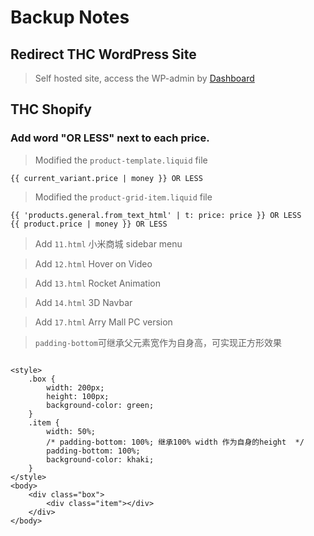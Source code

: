 # Backup Notes

## Redirect THC WordPress Site

> Self hosted site, access the WP-admin by [Dashboard](https://thehighculture.resultco.com/wp-admin/)

## THC Shopify

### Add word "OR LESS" next to each price.

> Modified the `product-template.liquid` file

```
{{ current_variant.price | money }} OR LESS
```

> Modified the `product-grid-item.liquid` file

```
{{ 'products.general.from_text_html' | t: price: price }} OR LESS
{{ product.price | money }} OR LESS
```

> Add `11.html` 小米商城 sidebar menu

> Add `12.html` Hover on Video

> Add `13.html` Rocket Animation

> Add `14.html` 3D Navbar

> Add `17.html` Arry Mall PC version

> `padding-bottom`可继承父元素宽作为自身高，可实现正方形效果

```

<style>
    .box {
        width: 200px;
        height: 100px;
        background-color: green;
    }
    .item {
        width: 50%;
        /* padding-bottom: 100%; 继承100% width 作为自身的height  */
        padding-bottom: 100%;
        background-color: khaki;
    }
</style>
<body>
    <div class="box">
        <div class="item"></div>
    </div>
</body>
```
